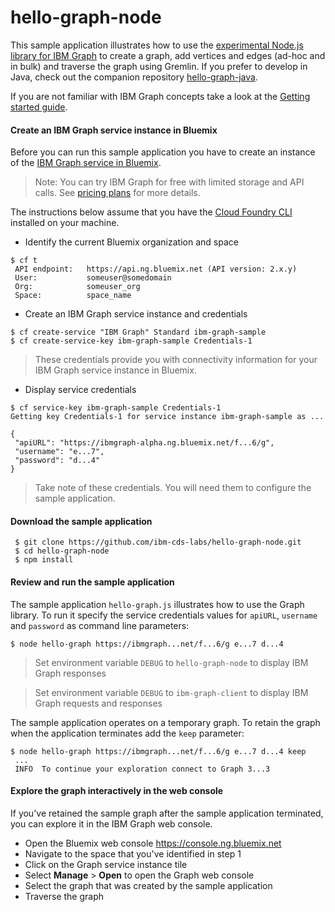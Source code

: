 # hello-graph-node

This sample application illustrates how to use the [experimental Node.js library for IBM Graph](https://github.com/ibm-cds-labs/nodejs-graph) to create a graph, add vertices and edges (ad-hoc and in bulk) and traverse the graph using Gremlin. If you prefer to develop in Java, check out the companion repository [hello-graph-java](https://github.com/ibm-cds-labs/hello-graph-java).

If you are not familiar with IBM Graph concepts take a look at the [Getting started guide](https://ibm-graph-docs.ng.bluemix.net/gettingstarted.html).

#### Create an IBM Graph service instance in Bluemix

Before you can run this sample application you have to create an instance of the [IBM Graph service in Bluemix](https://console.ng.bluemix.net/catalog/services/ibm-graph/). 

> Note: You can try IBM Graph for free with limited storage and API calls. See [pricing plans](https://console.ng.bluemix.net/catalog/services/ibm-graph/) for more details.

The instructions below assume that you have the [Cloud Foundry CLI](https://console.ng.bluemix.net/docs/cli/index.html#cli) installed on your machine. 

* Identify the current Bluemix organization and space
```
$ cf t
 API endpoint:   https://api.ng.bluemix.net (API version: 2.x.y)
 User:           someuser@somedomain
 Org:            someuser_org
 Space:          space_name
```

* Create an IBM Graph service instance and credentials
```
$ cf create-service "IBM Graph" Standard ibm-graph-sample
$ cf create-service-key ibm-graph-sample Credentials-1
```

> These credentials provide you with connectivity information for your IBM Graph service instance in Bluemix.

* Display service credentials
```
$ cf service-key ibm-graph-sample Credentials-1
Getting key Credentials-1 for service instance ibm-graph-sample as ...

{
 "apiURL": "https://ibmgraph-alpha.ng.bluemix.net/f...6/g",
 "username": "e...7",
 "password": "d...4"
}
```

> Take note of these credentials. You will need them to configure the sample application.

####  Download the sample application

```
 $ git clone https://github.com/ibm-cds-labs/hello-graph-node.git
 $ cd hello-graph-node
 $ npm install
```

#### Review and run the sample application

The sample application `hello-graph.js` illustrates how to use the Graph library. To run it specify the service credentials values for `apiURL`, `username` and `password` as command line parameters:

```
$ node hello-graph https://ibmgraph...net/f...6/g e...7 d...4 
```

> Set environment variable `DEBUG` to `hello-graph-node` to display IBM Graph responses

> Set environment variable `DEBUG` to `ibm-graph-client` to display IBM Graph requests and responses

The sample application operates on a temporary graph. To retain the graph when the application terminates add the `keep` parameter:

```
$ node hello-graph https://ibmgraph...net/f...6/g e...7 d...4 keep
 ...
 INFO  To continue your exploration connect to Graph 3...3
```

#### Explore the graph interactively in the web console

If you've retained the sample graph after the sample application terminated, you can explore it in the IBM Graph web console.

* Open the Bluemix web console https://console.ng.bluemix.net
* Navigate to the space that you've identified in step 1
* Click on the Graph service instance tile
* Select **Manage** > **Open** to open the Graph web console
* Select the graph that was created by the sample application 
* Traverse the graph 
